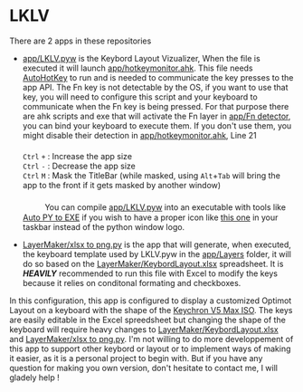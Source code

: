 # LKLV

There are 2 apps in these repositories
 - [app/LKLV.pyw](https://github.com/elfi-ox/LKLV/blob/main/app/LKLV.pyw) is the Keybord Layout Vizualizer, When the file is executed it will launch [app/hotkeymonitor.ahk](https://github.com/elfi-ox/LKLV/blob/main/app/hotkeymonitor.ahk). This file needs [AutoHotKey](https://www.autohotkey.com) to run and is needed to communicate the key presses to the app API. The Fn key is not detectable by the OS, if you want to use that key, you will need to configure this script and your keyboard to communicate when the Fn key is being pressed. For that purpose there are ahk scripts and exe that will activate the Fn layer in [app/Fn detector](https://github.com/elfi-ox/LKLV/blob/main/app/Fn%20detector), you can bind your keyboard to execute them. If you don't use them, you might disable their detection in [app/hotkeymonitor.ahk](https://github.com/elfi-ox/LKLV/blob/main/app/hotkeymonitor.ahk), Line 21
<br>ㅤㅤㅤ 
<br>`Ctrl` `+` : Increase the app size
<br>`Ctrl` `-` : Decrease the app size
<br>`Ctrl` `M` : Mask the TitleBar (while masked, using `Alt`+`Tab` will bring the app to the front if it gets masked by another window)
<br>ㅤㅤㅤ 
<br>ㅤㅤㅤYou can compile [app/LKLV.pyw](https://github.com/elfi-ox/LKLV/blob/main/app/LKLV.pyw) into an executable with tools like [Auto PY to EXE](https://pypi.org/project/auto-py-to-exe/) if you wish to have a proper icon like [this one](https://github.com/elfi-ox/LKLV/blob/main/app/icon.ico) in your taskbar instead of the python window logo.

- [LayerMaker/xlsx to png.py](https://github.com/elfi-ox/LKLV/blob/main/LayerMaker/xlsx%20to%20png.py) is the app that will generate, when executed, the keyboard template used by LKLV.pyw in the [app/Layers](https://github.com/elfi-ox/LKLV/tree/main/app/Layers) folder, it will do so based on the [LayerMaker/KeybordLayout.xlsx](https://github.com/elfi-ox/LKLV/blob/main/LayerMaker/KeybordLayout.xlsx) spreadsheet. It is ***HEAVILY*** recommended to run this file with Excel to modify the keys because it relies on conditonal formating and checkboxes.

In this configuration, this app is configured to display a customized Optimot Layout on a keyboard with the shape of the [Keychron V5 Max ISO](https://www.keychron.com/products/keychron-v5-max-qmk-via-wireless-custom-mechanical-keyboard-iso-layout-collection?variant=41125308530777). The keys are easily editable in the Excel spreedsheet but changing the shape of the keyboard will require heavy changes to [LayerMaker/KeybordLayout.xlsx](https://github.com/elfi-ox/LKLV/blob/main/LayerMaker/KeybordLayout.xlsx) and [LayerMaker/xlsx to png.py](https://github.com/elfi-ox/LKLV/blob/main/LayerMaker/xlsx%20to%20png.py). I'm not willing to do more developpement of this app to support other keybord or layout or to implement ways of making it easier, as it is a personal project to begin with. But if you have any question for making you own version, don't hesitate to contact me, I will gladely help !
